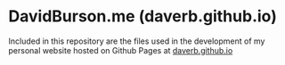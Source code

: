 DavidBurson.me (daverb.github.io)
====

Included in this repository are the files used in the development of my personal website hosted on Github Pages at [daverb.github.io](davidburson.me)
